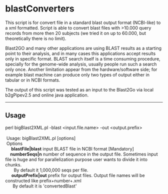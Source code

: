 blastConverters
===============

This script is for convert file in a standard blast output format (NCBI-like) to a xml formatted. Script is able to convert blast files with >10.000 query records from more then 20 subjects (we tried it on up to 60.000, but theoretically there is no limit). 

 Blast2GO and many other applications are using BLAST results as a starting point to their analysis, and in many cases this applications accept results only in specific format. BLAST search itself is a time consuming procedure, specially for the genome-wide analysis, usually people run such a search only once. Another limitation appear from the hardware/software side; for example blast machine can produce only two types of output either in tabular or in NCBI formats.

The output of this script was tested as an input to the Blast2Go via local b2gPipev2.5 and online java application.


-------------------
Usage
-------------------

perl bigBlast2XML.pl -blast <input.file.name> -out <output.prefix>
<br><br>
&nbsp;Usage:   bigBlast2XML.pl [options]
<br>
&nbsp;Options<br>
&nbsp;&nbsp;&nbsp;&nbsp;<b> blastFile|blast</b>  input BLAST file in NCBI format [Mandatory]<br>
&nbsp;&nbsp;&nbsp;&nbsp;<b>numberSeqs|n</b>  number of sequence in the output file. Sometimes input file is huge and for parallelization purpose user wants to divide it into chunks.<br>
&nbsp;&nbsp;&nbsp;&nbsp;&nbsp;&nbsp; By default it 1,000,000 seqs per file.<br>
&nbsp;&nbsp;&nbsp;&nbsp; <b>outputPrefix|out</b> prefix for output files. Output file names will be constructed like prefix+number+.xml<br>
&nbsp;&nbsp;&nbsp;&nbsp;&nbsp;&nbsp;By default it is 'convertedBlast'<br>





